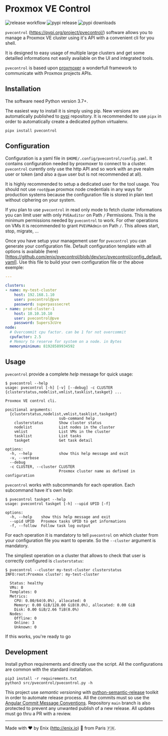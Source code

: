 Proxmox VE Control
===

![release workflow](https://github.com/enix/pvecontrol/actions/workflows/release.yml/badge.svg?branch=main)
![pypi release](https://img.shields.io/pypi/v/pvecontrol.svg)
![pypi downloads](https://img.shields.io/pypi/dm/pvecontrol.svg)

`pvecontrol` (https://pypi.org/project/pvecontrol/) software allows you to manage a Proxmox VE cluster using it's API with a convenient cli for you shell.

It is designed to easy usage of multiple large clusters and get some detailled informations not easily available on the UI and integrated tools.

`pvecontrol` is based upon [proxmoxer](https://pypi.org/project/proxmoxer/) a wonderfull framework to communicate with Proxmox projects APIs.

Installation
---

The software need Python version 3.7+.

The easiest way to install it is simply using pip. New versions are automatically published to [pypi](https://pypi.org/project/pvecontrol/) repository. It is recommended to use `pipx` in order to automatically create a dedicated python virtualenv.

```shell
pipx install pvecontrol
```

Configuration
---

Configuration is a yaml file in `$HOME/.config/pvecontrol/config.yaml`. It contains configuration needed by proxmoxer to connect to a cluster. `pvecontrol` curently only use the http API and so work with an pve realm user or token (and also a `@pam` user but is not recommended at all).

It is highly recommended to setup a dedicated user for the tool usage. You should not use `root@pam` proxmox node credentials in any ways for production systems because the configuration file is stored in plain text without ciphering on your system.

If you plan to use `pvecontrol` in read only mode to fetch cluster informations you can limit user with only `PVEAuditor` on Path `/` Permissions. This is the minimum permissions needed by `pvecontrol` to work.
For other operations on VMs it is recommended to grant `PVEVMAdmin` on Path `/`. This allows start, stop, migrate, ...

Once you have setup your management user for `pvecontrol` you can generate your configuration file. Default configuration template with all options is available (here)[https://github.com/enix/pvecontrol/blob/dev/src/pvecontrol/config_default.yaml]. Use this file to build your own configuration file or the above exemple:
```yaml
---

clusters:
- name: my-test-cluster
    host: 192.168.1.10
    user: pvecontrol@pve
    password: superpasssecret
- name: prod-cluster-1
    host: 10.10.10.10
    user: pvecontrol@pve
    password: Supers3cUre
node:
  # Overcommit cpu factor. can be 1 for not overcommit
  cpufactor: 2.5
  # Memory to reserve for system on a node. in Bytes
  memoryminimum: 81928589934592

```

Usage
---

`pvecontrol` provide a complete *help* message for quick usage:

```shell
$ pvecontrol --help
usage: pvecontrol [-h] [-v] [--debug] -c CLUSTER {clusterstatus,nodelist,vmlist,tasklist,taskget} ...

Proxmox VE control cli.

positional arguments:
  {clusterstatus,nodelist,vmlist,tasklist,taskget}
                        sub-command help
    clusterstatus       Show cluster status
    nodelist            List nodes in the cluster
    vmlist              List VMs in the cluster
    tasklist            List tasks
    taskget             Get task detail

options:
  -h, --help            show this help message and exit
  -v, --verbose
  --debug
  -c CLUSTER, --cluster CLUSTER
                        Proxmox cluster name as defined in configuration
```

`pvecontrol` works with subcommands for each operation. Each subcommand have it's own *help*:

```shell
$ pvecontrol taskget --help
usage: pvecontrol taskget [-h] --upid UPID [-f]

options:
  -h, --help    show this help message and exit
  --upid UPID   Proxmox tasks UPID to get informations
  -f, --follow  Follow task log output

```

For each operation it is mandatory to tell `pvecontrol` on which cluster from your configuration file you want to operate. So the `--cluster` argument is mandatory.

The simpliest operation on a cluster that allows to check that user is correctly configured is `clusterstatus`:

```shell
$ pvecontrol --cluster my-test-cluster clusterstatus
INFO:root:Proxmox cluster: my-test-cluster

  Status: healthy
  VMs: 0
  Templates: 0
  Metrics:
    CPU: 0.00/64(0.0%), allocated: 0
    Memory: 0.00 GiB/128.00 GiB(0.0%), allocated: 0.00 GiB
    Disk: 0.00 GiB/2.66 TiB(0.0%)
  Nodes:
    Offline: 0
    Online: 3
    Unknown: 0
```

If this works, you're ready to go

Development
---

Install python requirements and directly use the script. All the configurations are common with the standard installation.

```shell
pip3 install -r requirements.txt
python3 src/pvecontrol/pvecontrol.py -h
```

This project use *semantic versioning* with [python-semantic-release](https://python-semantic-release.readthedocs.io/en/latest/) toolkit in order to automate release process. All the commits must so use the [Angular Commit Message Conventions](https://github.com/angular/angular/blob/master/CONTRIBUTING.md#-commit-message-format). Repository `main` branch is also protected to prevent any unwanted publish of a new release. All updates must go thru a PR with a review.

---

Made with :heart: by Enix (http://enix.io) :monkey: from Paris :fr:.
